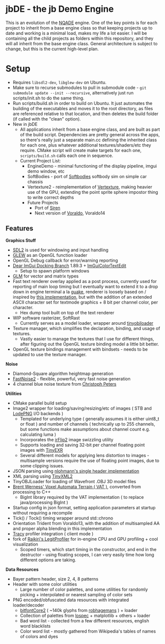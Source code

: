 # jbDE - the jb Demo Engine

This is an evolution of the [NQADE](https://github.com/0xBAMA/not-quite-a-demo-engine) engine. One of the key points is for each project to inherit from a base engine class so that keeping projects up to date and working is a minimal load, makes my life a lot easier. I will be containing all the child projects as folders within this repository, and they will all inherit from the base engine class. General architecture is subject to change, but this is the current high-level plan.

# Setup
- Requires `libsdl2-dev`, `libglew-dev` on Ubuntu.
- Make sure to recurse submodules to pull in submodule code - `git submodule update --init --recursive`, alternatively just run scripts/init.sh to do the same thing.
- Run scripts/build.sh in order to build on Ubuntu. It just automates the building of the executables and moves it to the root directory, as files are referenced relative to that location, and then deletes the build folder (if called with the "clean" option).
- New in jbDE
	- All applications inherit from a base engine class, and are built as part of the build script. Dependencies are pretty general across the apps, so there's really just a separate main.cc defining the inherited class for each one, plus whatever additional textures/shaders/etc they require. CMake script will create make targets for each one, `scripts/build.sh` calls each one in sequence.
	- Current Project List:
		- EngineDemo - minimal functioning of the display pipeline, imgui demo window, etc
		- SoftBodies - port of [Softbodies](https://github.com/0xBAMA/SoftBodies) softbody sim on simple car chassis
		- Vertexture2 - reimplementation of [Vertexture](https://jbaker.graphics/writings/vertexture.html), making heavier use of the GPU, extending the point sprite sphere impostor thing to write correct depths
		- Future Projects
			- Port of [Siren](https://github.com/0xBAMA/Siren)
			- Next version of [Voraldo](https://github.com/0xBAMA/Voraldo13), Voraldo14

## Features
**Graphics Stuff**
- [SDL2](https://wiki.libsdl.org/) is used for windowing and input handling
- [GLEW](https://glew.sourceforge.net/) as an OpenGL function loader
- OpenGL Debug callback for error/warning reporting
- [Dear ImGui Docking Branch](https://github.com/ocornut/imgui/tree/docking) 1.89.3 + [ImGuiColorTextEdit](https://github.com/BalazsJako/ImGuiColorTextEdit)
	- Setup to spawn platform windows
- [GLM](http://glm.g-truc.net/0.9.8/api/index.html) for vector and matrix types
- Fast text renderer overlay applied as a post process, currently used for reporting of main loop timing but I eventually want to extend it to a drop down in engine terminal a la [guake](http://guake-project.org/), renderer is loosely based on / inspired by [this implementation](https://jmickle66666666.github.io/blog/techart/2019/12/18/bitmap-font-renderer.html), but with the addition of an extended ASCII character set for textmode graphics + 8 bit per channel color, per character.
	- Hex dump tool built on top of the text renderer
- WIP software rasterizer, SoftRast
	- Currently serves as a model loader, wrapper around [tinyobjloader](https://github.com/tinyobjloader/tinyobjloader)
- Texture manager, which simplifies the declaration, binding, and usage of textures.
	- Vastly easier to manage the textures that I use for different things, after figuring out the OpenGL texture binding model a little bit better.
- OpenGL texture bindings management with bindsets - needs to be updated to use the texture manager.

**Noise**
- Diamond-Square algorithm heightmap generation
- [FastNoise2](https://github.com/Auburn/FastNoise2) - flexible, powerful, very fast noise generation
- 4 channel blue noise texture from [Christoph Peters](http://momentsingraphics.de/BlueNoise.html)

**Utilities**
- CMake parallel build setup
- Image2 wrapper for loading/saving/resizing/etc of images ( STB and [LodePNG](https://lodev.org/lodepng/) I/O backends )
	- Templated for underlying type ( generally assumes it is either uint8_t or float ) and number of channels ( technically up to 255 channels, but some functions make assumptions about channel count e.g. calculating luma )
	- Incorporates the [irFlip2](https://jbaker.graphics/writings/irFlip2.html#irflip2) image swizzling utility
	- Supports loading and saving 32-bit per channel floating point images with [TinyEXR](https://github.com/syoyo/tinyexr)
	- Several different models for applying lens distortion to images - multisample versions require the use of floating point images, due to some clipping issues.
- JSON parsing using [nlohmann's single header implementation](https://github.com/nlohmann/json)
- XML parsing using [TinyXML2](https://tinyxml2.docsforge.com/)
- TinyOBJLoader for loading of Wavefront .OBJ 3D model files
- [Brent Werness' Voxel Automata Terrain ( VAT )](https://bitbucket.org/BWerness/voxel-automata-terrain/src/master/), converted from processing to C++
	- BigInt library required by the VAT implementation ( to replace java/processing BigInt )
- Startup config in json format, setting application parameters at startup without requiring a recompile
- Tick() / Tock() timing wrapper around std::chrono
- Orientation Trident from Voraldo13, with the addition of multisampled AA and proper alpha blending in this implementation
- [Tracy](https://github.com/wolfpld/tracy) profiler integration ( client mode )
- fork of [Raikiri's LegitProfiler](https://github.com/Raikiri/LegitProfiler/tree/master) for in-engine CPU and GPU profiling + cool visualization
	- Scoped timers, which start timing in the constructor, and end in the destructor - using floating scopes, I can very easily time how long different options are taking.

**Data Resources**
- Bayer pattern header, size 2, 4, 8 patterns
- Header with some color utilities
	- Large number of color palettes, and some utilities for randomly picking + interpolated or nearest sampling of color sets
- PNG encoded/obfuscated data resources with integrated loader/decoder
	- [bitfontCore2](https://jbaker.graphics/writings/bitfontCore2.html) ( ~140k glyphs from [robhagemans](https://github.com/robhagemans/hoard-of-bitfonts) ) + loader
	- Collection of palettes from [lospec](https://lospec.com/) + matplotlib + others + loader
	- Bad word list - collected from a few different resources, english word blacklists
	- Color word list - mostly gathered from Wikipedia's tables of names of colors and dyes
